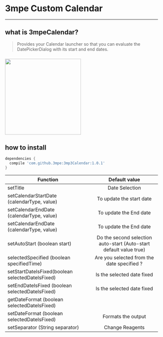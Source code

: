 

# 3mpe Custom Calendar

----
## what is 3mpeCalendar?
> Provides your Calendar launcher so that you can evaluate the DatePickerDialog with its start and end dates.

#####
<img width="250" height="250" src="http://i68.tinypic.com/2vd2rtf.jpg" />

## how to install 

```Groovy
dependencies {
  compile 'com.github.3mpe:3mp3Calendar:1.0.1'
}
```




| Function										   | Default value                                                         |
|------------------------------------------------- |:---------------------------------------------------------------------:|
| setTitle			 							   | Date Selection						                                   |
| setCalendarStartDate (calendarType, value)	   | To update the start date						                       |
| setCalendarEndDate (calendarType, value)	       | To update the End date						                           |
| setCalendarEndDate (calendarType, value)	       | To update the End date						                           |
| setAutoStart (boolean start)					   | Do the second selection auto-start (Auto-start default value true)	   |				
| selectedSpecified (boolean specifiedTime)		   | Are you selected from the date specified ?						       |
| setStartDateIsFixed(boolean selectedDateIsFixed) | Is the selected date fixed						                       |
| setEndDateIsFixed (boolean selectedDateIsFixed)  | Is the selected date fixed						                       |
| getDateFormat (boolean selectedDateIsFixed)  	   | 						                                               |
| setDateFormat (boolean selectedDateIsFixed)  	   | Formats the output		                                               |				
| setSeparator (String separator)				   | Change Reagents													   |









